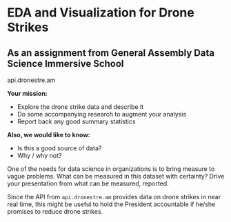 # EDA and Visualization for Drone Strikes
## As an assignment from General Assembly Data Science Immersive School

api.dronestre.am

**Your mission:** 
- Explore the drone strike data and describe it
- Do some accompanying research to augment your analysis
- Report back any good summary statistics

**Also, we would like to know:**
 - Is this a good source of data?
 - Why / why not?


One of the needs for data science in organizations is to bring measure to vague problems. What can be measured in this dataset with certainty? Drive your presentation from what can be measured, reported. 

Since the API from `api.dronestre.am` provides data on drone strikes in near real time, this might be useful to hold the President accountable if he/she promises to reduce drone strikes. 